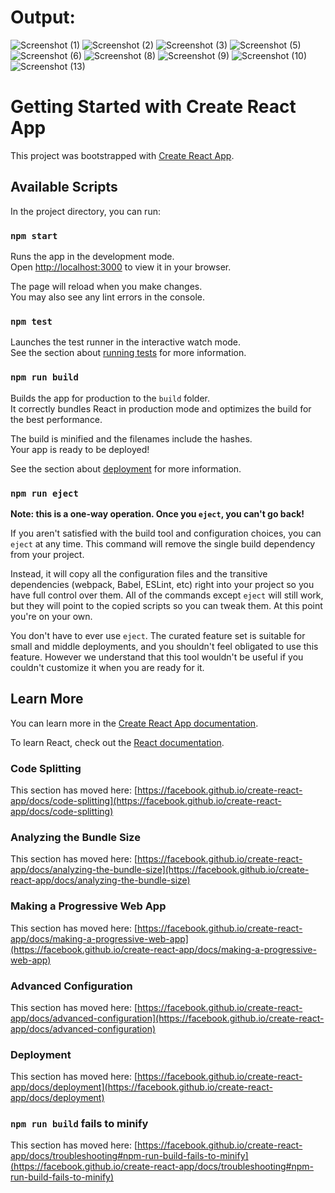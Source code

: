 # Output:

![Screenshot (1)](https://github.com/user-attachments/assets/007dd228-e62f-431e-a8ff-8c8ccd7ecc52)
![Screenshot (2)](https://github.com/user-attachments/assets/a17fd600-42f5-44ab-b862-5c65219a2ba2)
![Screenshot (3)](https://github.com/user-attachments/assets/290f907f-c57e-4f7c-9c96-0db0855a68ec)
![Screenshot (5)](https://github.com/user-attachments/assets/638bfebc-ddae-4622-82a0-9005b7b5a038)
![Screenshot (6)](https://github.com/user-attachments/assets/e825e9c4-5d66-4eb1-abcc-a8916519b6e5)
![Screenshot (8)](https://github.com/user-attachments/assets/56e79a0b-c0db-4c9e-bc0c-1d1d42d15660)
![Screenshot (9)](https://github.com/user-attachments/assets/1f39d6f6-cdf1-4096-a648-ec9f3ad2ecfc)
![Screenshot (10)](https://github.com/user-attachments/assets/ef36ebb3-1c40-4a22-8df9-979368a0331b)
![Screenshot (13)](https://github.com/user-attachments/assets/59ff5d9f-1909-4668-ba31-70d399b8b9b6)


# Getting Started with Create React App

This project was bootstrapped with [Create React App](https://github.com/facebook/create-react-app).

## Available Scripts

In the project directory, you can run:

### `npm start`

Runs the app in the development mode.\
Open [http://localhost:3000](http://localhost:3000) to view it in your browser.

The page will reload when you make changes.\
You may also see any lint errors in the console.

### `npm test`

Launches the test runner in the interactive watch mode.\
See the section about [running tests](https://facebook.github.io/create-react-app/docs/running-tests) for more information.

### `npm run build`

Builds the app for production to the `build` folder.\
It correctly bundles React in production mode and optimizes the build for the best performance.

The build is minified and the filenames include the hashes.\
Your app is ready to be deployed!

See the section about [deployment](https://facebook.github.io/create-react-app/docs/deployment) for more information.

### `npm run eject`

**Note: this is a one-way operation. Once you `eject`, you can't go back!**

If you aren't satisfied with the build tool and configuration choices, you can `eject` at any time. This command will remove the single build dependency from your project.

Instead, it will copy all the configuration files and the transitive dependencies (webpack, Babel, ESLint, etc) right into your project so you have full control over them. All of the commands except `eject` will still work, but they will point to the copied scripts so you can tweak them. At this point you're on your own.

You don't have to ever use `eject`. The curated feature set is suitable for small and middle deployments, and you shouldn't feel obligated to use this feature. However we understand that this tool wouldn't be useful if you couldn't customize it when you are ready for it.

## Learn More

You can learn more in the [Create React App documentation](https://facebook.github.io/create-react-app/docs/getting-started).

To learn React, check out the [React documentation](https://reactjs.org/).

### Code Splitting

This section has moved here: [https://facebook.github.io/create-react-app/docs/code-splitting](https://facebook.github.io/create-react-app/docs/code-splitting)

### Analyzing the Bundle Size

This section has moved here: [https://facebook.github.io/create-react-app/docs/analyzing-the-bundle-size](https://facebook.github.io/create-react-app/docs/analyzing-the-bundle-size)

### Making a Progressive Web App

This section has moved here: [https://facebook.github.io/create-react-app/docs/making-a-progressive-web-app](https://facebook.github.io/create-react-app/docs/making-a-progressive-web-app)

### Advanced Configuration

This section has moved here: [https://facebook.github.io/create-react-app/docs/advanced-configuration](https://facebook.github.io/create-react-app/docs/advanced-configuration)

### Deployment

This section has moved here: [https://facebook.github.io/create-react-app/docs/deployment](https://facebook.github.io/create-react-app/docs/deployment)

### `npm run build` fails to minify

This section has moved here: [https://facebook.github.io/create-react-app/docs/troubleshooting#npm-run-build-fails-to-minify](https://facebook.github.io/create-react-app/docs/troubleshooting#npm-run-build-fails-to-minify)

